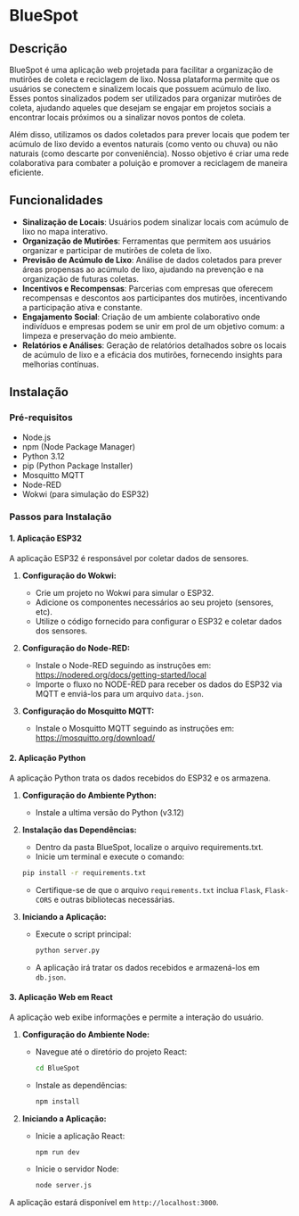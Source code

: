 # BlueSpot

## Descrição

BlueSpot é uma aplicação web projetada para facilitar a organização de mutirões de coleta e reciclagem de lixo. Nossa plataforma permite que os usuários se conectem e sinalizem locais que possuem acúmulo de lixo. Esses pontos sinalizados podem ser utilizados para organizar mutirões de coleta, ajudando aqueles que desejam se engajar em projetos sociais a encontrar locais próximos ou a sinalizar novos pontos de coleta.

Além disso, utilizamos os dados coletados para prever locais que podem ter acúmulo de lixo devido a eventos naturais (como vento ou chuva) ou não naturais (como descarte por conveniência). Nosso objetivo é criar uma rede colaborativa para combater a poluição e promover a reciclagem de maneira eficiente.

## Funcionalidades

- **Sinalização de Locais**: Usuários podem sinalizar locais com acúmulo de lixo no mapa interativo.
- **Organização de Mutirões**: Ferramentas que permitem aos usuários organizar e participar de mutirões de coleta de lixo.
- **Previsão de Acúmulo de Lixo**: Análise de dados coletados para prever áreas propensas ao acúmulo de lixo, ajudando na prevenção e na organização de futuras coletas.
- **Incentivos e Recompensas**: Parcerias com empresas que oferecem recompensas e descontos aos participantes dos mutirões, incentivando a participação ativa e constante.
- **Engajamento Social**: Criação de um ambiente colaborativo onde indivíduos e empresas podem se unir em prol de um objetivo comum: a limpeza e preservação do meio ambiente.
- **Relatórios e Análises**: Geração de relatórios detalhados sobre os locais de acúmulo de lixo e a eficácia dos mutirões, fornecendo insights para melhorias contínuas.

## Instalação

### Pré-requisitos

- Node.js
- npm (Node Package Manager)
- Python 3.12
- pip (Python Package Installer)
- Mosquitto MQTT
- Node-RED
- Wokwi (para simulação do ESP32)

### Passos para Instalação

#### 1. Aplicação ESP32

A aplicação ESP32 é responsável por coletar dados de sensores.

1. **Configuração do Wokwi:**
    - Crie um projeto no Wokwi para simular o ESP32.
    - Adicione os componentes necessários ao seu projeto (sensores, etc).
    - Utilize o código fornecido para configurar o ESP32 e coletar dados dos sensores.

2. **Configuração do Node-RED:**
    - Instale o Node-RED seguindo as instruções em: https://nodered.org/docs/getting-started/local
    - Importe o fluxo no NODE-RED para receber os dados do ESP32 via MQTT e enviá-los para um arquivo `data.json`.

3. **Configuração do Mosquitto MQTT:**
    - Instale o Mosquitto MQTT seguindo as instruções em: https://mosquitto.org/download/

#### 2. Aplicação Python

A aplicação Python trata os dados recebidos do ESP32 e os armazena.

1. **Configuração do Ambiente Python:**
    - Instale a ultima versão do Python (v3.12)

2. **Instalação das Dependências:**
    - Dentro da pasta BlueSpot, localize o arquivo requirements.txt.
    - Inicie um terminal e execute o comando:
    ```bash
    pip install -r requirements.txt
    ```
    - Certifique-se de que o arquivo `requirements.txt` inclua `Flask`, `Flask-CORS` e outras bibliotecas necessárias.

4. **Iniciando a Aplicação:**
    - Execute o script principal:
      ```bash
      python server.py
      ```
    - A aplicação irá tratar os dados recebidos e armazená-los em `db.json`.

#### 3. Aplicação Web em React

A aplicação web exibe informações e permite a interação do usuário.

1. **Configuração do Ambiente Node:**
    - Navegue até o diretório do projeto React:
      ```bash
      cd BlueSpot
      ```
    - Instale as dependências:
      ```bash
      npm install
      ```

2. **Iniciando a Aplicação:**
    - Inicie a aplicação React:
      ```bash
      npm run dev
      ```
    - Inicie o servidor Node:
      ```bash
      node server.js
      ```

A aplicação estará disponível em `http://localhost:3000`.
